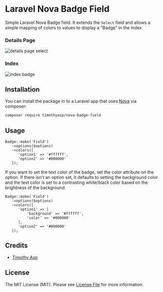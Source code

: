 # Laravel Nova Badge Field

Simple Laravel Nova Badge field.  It extends the `Select` field and allows a simple mapping of colors to values to display a "Badge" in the index.

### Details Page

![details page select](https://cdn-pro.dprcdn.net/files/acc_465612/S5MDqi)

### Index 

![index badge](https://cdn-pro.dprcdn.net/files/acc_465612/gibgjD)

## Installation

You can install the package in to a Laravel app that uses [Nova](https://nova.laravel.com) via composer:

```bash
composer require timothyasp/nova-badge-field
```

## Usage


```
Badge::make('Field')
   ->options($options)
   ->colors([
      'option1' => '#ffffff',
      'option2' => '#000000'
   ]);
```

If you want to set the text color of the badge, set the color attribute on the option.  If there isn't an option set, it defaults to setting the background color and the text color is set to a contrasting white/black color based on the brightness of the background. 
```
Badge::make('Field')
   ->options($options)
   ->colors([
      'option1' => [
          'background' => '#ffffff',
          'color' => '#000000'
      ],
      'option2' => '#000000'
   ]);
```


## Credits

- [Timothy Asp](https://github.com/timothyasp)

## License

The MIT License (MIT). Please see [License File](LICENSE.md) for more information.
